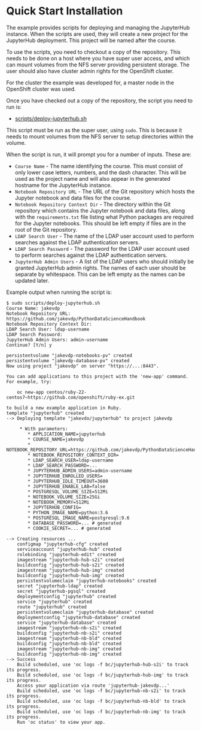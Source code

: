 # Quick Start Installation

The example provides scripts for deploying and managing the JupyterHub instance. When the scripts are used, they will create a new project for the JupyterHub deployment. This project will be named after the course.

To use the scripts, you need to checkout a copy of the repository. This needs to be done on a host where you have super user access, and which can mount volumes from the NFS server providing persistent storage. The user should also have cluster admin rights for the OpenShift cluster.

For the cluster the example was developed for, a master node in the OpenShift cluster was used.

Once you have checked out a copy of the repository, the script you need to run is:

* [scripts/deploy-jupyterhub.sh](../scripts/deploy-jupyterhub.sh)

This script must be run as the super user, using ``sudo``. This is because it needs to mount volumes from the NFS server to setup directories within the volume.

When the script is run, it will prompt you for a number of inputs. These are:

* ``Course Name`` - The name identifying the course. This must consist of only lower case letters, numbers, and the dash character. This will be used as the project name and will also appear in the generated hostname for the JupyterHub instance.
* ``Notebook Repository URL`` - The URL of the Git repository which hosts the Jupyter notebook and data files for the course.
* ``Notebook Repository Context Dir`` - The directory within the Git repository which contains the Jupyter notebook and data files, along with the ``requirements.txt`` file listing what Python packages are required for the Jupyter notebooks. This should be left empty if files are in the root of the Git repository.
* ``LDAP Search User`` - The name of the LDAP user account used to perform searches against the LDAP authentication servers.
* ``LDAP Search Password`` - The password for the LDAP user account used to perform searches against the LDAP authentication servers.
* ``JupyterHub Admin Users`` - A list of the LDAP users who should initially be granted JupyterHub admin rights. The names of each user should be separate by whitespace. This can be left empty as the names can be updated later.

Example output when running the script is:

```
$ sudo scripts/deploy-jupyterhub.sh
Course Name: jakevdp
Notebook Repository URL: https://github.com/jakevdp/PythonDataScienceHandbook
Notebook Repository Context Dir:
LDAP Search User: ldap-username
LDAP Search Password:
JupyterHub Admin Users: admin-username
Continue? [Y/n] y

persistentvolume "jakevdp-notebooks-pv" created
persistentvolume "jakevdp-database-pv" created
Now using project "jakevdp" on server "https://...:8443".

You can add applications to this project with the 'new-app' command. For example, try:

    oc new-app centos/ruby-22-centos7~https://github.com/openshift/ruby-ex.git

to build a new example application in Ruby.
template "jupyterhub" created
--> Deploying template "jakevdo/jupyterhub" to project jakevdp

     * With parameters:
        * APPLICATION_NAME=jupyterhub
        * COURSE_NAME=jakevdp
        * NOTEBOOK_REPOSITORY_URL=https://github.com/jakevdp/PythonDataScienceHandbook
        * NOTEBOOK_REPOSITORY_CONTEXT_DIR=
        * LDAP_SEARCH_USER=ldap-username
        * LDAP_SEARCH_PASSWORD=...
        * JUPYTERHUB_ADMIN_USERS=admin-username
        * JUPYTERHUB_ENROLLED_USERS=
        * JUPYTERHUB_IDLE_TIMEOUT=3600
        * JUPYTERHUB_ENABLE_LAB=false
        * POSTGRESQL_VOLUME_SIZE=512Mi
        * NOTEBOOK_VOLUME_SIZE=25Gi
        * NOTEBOOK_MEMORY=512Mi
        * JUPYTERHUB_CONFIG=
        * PYTHON_IMAGE_NAME=python:3.6
        * POSTGRESQL_IMAGE_NAME=postgresql:9.6
        * DATABASE_PASSWORD=... # generated
        * COOKIE_SECRET=... # generated

--> Creating resources ...
    configmap "jupyterhub-cfg" created
    serviceaccount "jupyterhub-hub" created
    rolebinding "jupyterhub-edit" created
    imagestream "jupyterhub-hub-s2i" created
    buildconfig "jupyterhub-hub-s2i" created
    imagestream "jupyterhub-hub-img" created
    buildconfig "jupyterhub-hub-img" created
    persistentvolumeclaim "jupyterhub-notebooks" created
    secret "jupyterhub-ldap" created
    secret "jupyterhub-pgsql" created
    deploymentconfig "jupyterhub" created
    service "jupyterhub" created
    route "jupyterhub" created
    persistentvolumeclaim "jupyterhub-database" created
    deploymentconfig "jupyterhub-database" created
    service "jupyterhub-database" created
    imagestream "jupyterhub-nb-s2i" created
    buildconfig "jupyterhub-nb-s2i" created
    imagestream "jupyterhub-nb-bld" created
    buildconfig "jupyterhub-nb-bld" created
    imagestream "jupyterhub-nb-img" created
    buildconfig "jupyterhub-nb-img" created
--> Success
    Build scheduled, use 'oc logs -f bc/jupyterhub-hub-s2i' to track its progress.
    Build scheduled, use 'oc logs -f bc/jupyterhub-hub-img' to track its progress.
    Access your application via route 'jupyterhub-jakevdp...'
    Build scheduled, use 'oc logs -f bc/jupyterhub-nb-s2i' to track its progress.
    Build scheduled, use 'oc logs -f bc/jupyterhub-nb-bld' to track its progress.
    Build scheduled, use 'oc logs -f bc/jupyterhub-nb-img' to track its progress.
    Run 'oc status' to view your app.
```
